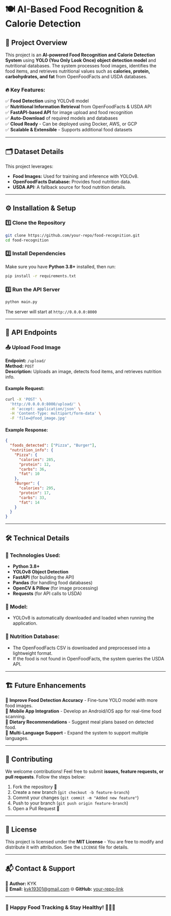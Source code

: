 # 🍽️ AI-Based Food Recognition & Calorie Detection

## 📌 Project Overview
This project is an **AI-powered Food Recognition and Calorie Detection System** using **YOLO (You Only Look Once) object detection model** and nutritional databases. The system processes food images, identifies the food items, and retrieves nutritional values such as **calories, protein, carbohydrates, and fat** from OpenFoodFacts and USDA databases.

### 🔥 Key Features:
✅ **Food Detection** using YOLOv8 model  
✅ **Nutritional Information Retrieval** from OpenFoodFacts & USDA API  
✅ **FastAPI-based API** for image upload and food recognition  
✅ **Auto-Download** of required models and databases  
✅ **Cloud Ready** - Can be deployed using Docker, AWS, or GCP  
✅ **Scalable & Extensible** - Supports additional food datasets

---

## 🗂️ Dataset Details
This project leverages:
- **Food Images:** Used for training and inference with YOLOv8.
- **OpenFoodFacts Database:** Provides food nutrition data.
- **USDA API:** A fallback source for food nutrition details.

---

## ⚙️ Installation & Setup
### 1️⃣ Clone the Repository
```sh
git clone https://github.com/your-repo/food-recognition.git
cd food-recognition
```

### 2️⃣ Install Dependencies
Make sure you have **Python 3.8+** installed, then run:
```sh
pip install -r requirements.txt
```

### 3️⃣ Run the API Server
```sh
python main.py
```
The server will start at `http://0.0.0.0:8000`

---

## 🚀 API Endpoints
### 📤 Upload Food Image
**Endpoint:** `/upload/`  
**Method:** `POST`  
**Description:** Uploads an image, detects food items, and retrieves nutrition info.

#### Example Request:
```sh
curl -X 'POST' \
  'http://0.0.0.0:8000/upload/' \
  -H 'accept: application/json' \
  -H 'Content-Type: multipart/form-data' \
  -F 'file=@food_image.jpg'
```

#### Example Response:
```json
{
  "foods_detected": ["Pizza", "Burger"],
  "nutrition_info": {
    "Pizza": {
      "calories": 285,
      "protein": 12,
      "carbs": 36,
      "fat": 10
    },
    "Burger": {
      "calories": 295,
      "protein": 17,
      "carbs": 33,
      "fat": 14
    }
  }
}
```

---

## 🛠️ Technical Details
### 🔹 Technologies Used:
- **Python 3.8+**
- **YOLOv8 Object Detection**
- **FastAPI** (for building the API)
- **Pandas** (for handling food databases)
- **OpenCV & Pillow** (for image processing)
- **Requests** (for API calls to USDA)

### 🔹 Model:
- YOLOv8 is automatically downloaded and loaded when running the application.

### 🔹 Nutrition Database:
- The OpenFoodFacts CSV is downloaded and preprocessed into a lightweight format.
- If the food is not found in OpenFoodFacts, the system queries the USDA API.

---

## 🏗️ Future Enhancements
🚀 **Improve Food Detection Accuracy** - Fine-tune YOLO model with more food images.  
🚀 **Mobile App Integration** - Develop an Android/iOS app for real-time food scanning.  
🚀 **Dietary Recommendations** - Suggest meal plans based on detected food.  
🚀 **Multi-Language Support** - Expand the system to support multiple languages.

---

## 🤝 Contributing
We welcome contributions! Feel free to submit **issues, feature requests, or pull requests**. Follow the steps below:
1. Fork the repository 🍴
2. Create a new branch (`git checkout -b feature-branch`)
3. Commit your changes (`git commit -m "Added new feature"`)
4. Push to your branch (`git push origin feature-branch`)
5. Open a Pull Request 🚀

---

## 📄 License
This project is licensed under the **MIT License** - You are free to modify and distribute it with attribution. See the `LICENSE` file for details.

---

## 📬 Contact & Support
💬 **Author:** KYK  
📧 **Email:** kyk19301@gmail.com
🌐 **GitHub:** [your-repo-link]([https://github.com/your-repo](https://github.com/kyk-131/AI-Based-Food-Recognition-and-Calorie-Estimator/tree/main))

---

### 🎉 Happy Food Tracking & Stay Healthy! 🍏🥦🍕

